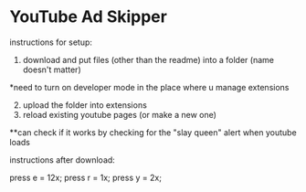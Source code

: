 # YouTube Ad Skipper
instructions for setup:
1. download and put files (other than the readme) into a folder (name doesn't matter)

*need to turn on developer mode in the place where u manage extensions

2. upload the folder into extensions
3. reload existing youtube pages (or make a new one)

**can check if it works by checking for the "slay queen" alert when youtube loads


instructions after download:

press e = 12x; press r = 1x; press y = 2x;
